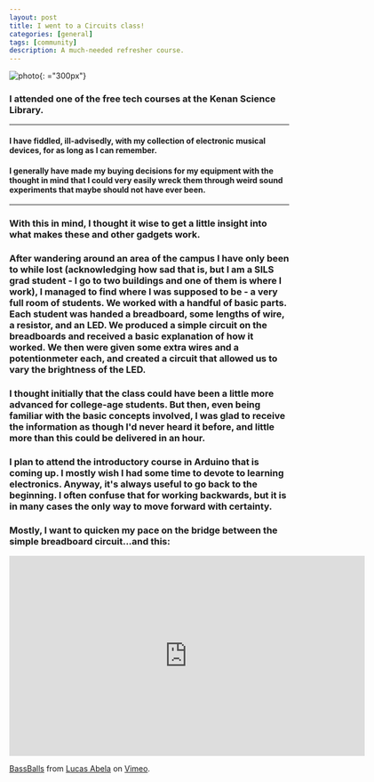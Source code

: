 ```yaml
---
layout: post
title: I went to a Circuits class!
categories: [general]
tags: [community]
description: A much-needed refresher course.
---
```


![photo](http://1.bp.blogspot.com/-zAE5dzPZj2o/UTlwcNL_NgI/AAAAAAAAMPk/tnPUhHoG3G0/s1600/IMG_1875.jpg){: ="300px"}
### I attended one of the free tech courses at the Kenan Science Library. 
***
#### I have fiddled, ill-advisedly, with my collection of electronic musical devices, for as long as I can remember. 
#### I generally have made my buying decisions for my equipment with the thought in mind that I could very easily wreck them through weird sound experiments that maybe should not have ever been.
***
### With this in mind, I thought it wise to get a little insight into what makes these and other gadgets work.
### After wandering around an area of the campus I have only been to while lost (acknowledging how sad that is, but I am a SILS grad student - I go to two buildings and one of them is where I work), I managed to find where I was supposed to be - a very full room of students. We worked with a handful of basic parts. Each student was handed a breadboard, some lengths of wire, a resistor, and an LED. We produced a simple circuit on the breadboards and received a basic explanation of how it worked. We then were given some extra wires and a potentionmeter each, and created a circuit that allowed us to vary the brightness of the LED. 
### I thought initially that the class could have been a little more advanced for college-age students. But then, even being familiar with the basic concepts involved, I was glad to receive the information as though I'd never heard it before, and little more than this could be delivered in an hour. 
### I plan to attend the introductory course in Arduino that is coming up. I mostly wish I had some time to devote to learning electronics. Anyway, it's always useful to go back to the beginning. I often confuse that for working backwards, but it is in many cases the only way to move forward with certainty.
### Mostly, I want to quicken my pace on the bridge between the simple breadboard circuit...and this:
<iframe src="https://player.vimeo.com/video/187616682?title=0&byline=0&portrait=0" width="640" height="360" frameborder="0" webkitallowfullscreen mozallowfullscreen allowfullscreen></iframe>
<p><a href="https://vimeo.com/187616682">BassBalls</a> from <a href="https://vimeo.com/lucasabela">Lucas Abela</a> on <a href="https://vimeo.com">Vimeo</a>.</p>